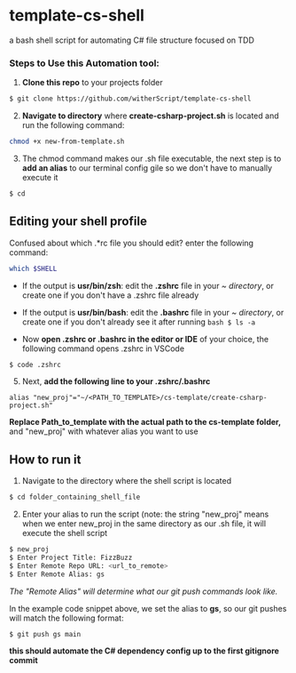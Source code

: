 # template-cs-shell
a bash shell script for automating C# file structure focused on TDD

### Steps to Use this Automation tool:
1. **Clone this repo** to your projects folder

```bash
$ git clone https://github.com/witherScript/template-cs-shell
```
2. **Navigate to directory** where **create-csharp-project.sh** is located and run the following command:

```bash
chmod +x new-from-template.sh
```

3. The chmod command makes our .sh file executable, the next step is to **add an alias** to our terminal config gile so we don't have to manually execute it
```bash
$ cd
```

## Editing your shell profile

Confused about which .*rc file you should edit? enter the following command:
```bash
which $SHELL
```
- If the output is **usr/bin/zsh**: edit the **.zshrc** file in your _~ directory_, or create one if you don't have a .zshrc file already

- If the output is **usr/bin/bash**: edit the **.bashrc** file in your _~ directory_, or create one if you don't already see it 
after running ```bash $ ls -a```

- Now **open .zshrc or  .bashrc in the editor or IDE** of your choice, the following command opens .zshrc in VSCode

```bash
$ code .zshrc
```

5. Next, **add the following line to your .zshrc/.bashrc**
```
alias "new_proj"="~/<PATH_TO_TEMPLATE>/cs-template/create-csharp-project.sh"
```

**Replace Path_to_template with the actual path to the cs-template folder,** and "new_proj" with whatever alias you want to use

## How to run it
1. Navigate to the directory where the shell script is located
  ```bash
$ cd folder_containing_shell_file
  ```
2. Enter your alias to run the script (note: the string "new_proj" means when we enter new_proj in the same directory as our .sh file, it will execute the shell script

```bash
$ new_proj
$ Enter Project Title: FizzBuzz
$ Enter Remote Repo URL: <url_to_remote>
$ Enter Remote Alias: gs
```
_The "Remote Alias" will determine what our git push commands look like._

In the example code snippet above, we set the alias to **gs**, so our git pushes will match the following format:

```bash
$ git push gs main
```

**this should automate the C# dependency config up to the first gitignore commit**

